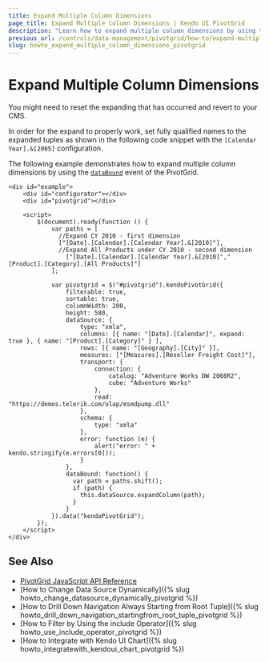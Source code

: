 ```yaml
---
title: Expand Multiple Column Dimensions
page_title: Expand Multiple Column Dimensions | Kendo UI PivotGrid
description: "Learn how to expand multiple column dimensions by using the dataBound event in a Kendo UI PivotGrid widget."
previous_url: /controls/data-management/pivotgrid/how-to/expand-multiple-dimensions
slug: howto_expand_multiple_column_dimensions_pivotgrid
---
```


# Expand Multiple Column Dimensions

You might need to reset the expanding that has occurred and revert to your CMS.

In order for the expand to properly work, set fully qualified names to the expanded tuples as shown in the following code snippet with the `[Calendar Year].&[2005]` configuration.

The following example demonstrates how to expand multiple column dimensions by using the [`dataBound`](/api/javascript/ui/pivotgrid/events/databound) event of the PivotGrid.

```dojo
<div id="example">
    <div id="configurator"></div>
    <div id="pivotgrid"></div>

    <script>
        $(document).ready(function () {
            var paths = [
              //Expand CY 2010 - first dimension
              ["[Date].[Calendar].[Calendar Year].&[2010]"],
              //Expand All Products under CY 2010 - second dimension
                ["[Date].[Calendar].[Calendar Year].&[2010]","[Product].[Category].[All Products]"]
            ];

            var pivotgrid = $("#pivotgrid").kendoPivotGrid({
                filterable: true,
                sortable: true,
                columnWidth: 200,
                height: 580,
                dataSource: {
                    type: "xmla",
                    columns: [{ name: "[Date].[Calendar]", expand: true }, { name: "[Product].[Category]" } ],
                    rows: [{ name: "[Geography].[City]" }],
                    measures: ["[Measures].[Reseller Freight Cost]"],
                    transport: {
                        connection: {
                            catalog: "Adventure Works DW 2008R2",
                            cube: "Adventure Works"
                        },
                        read: "https://demos.telerik.com/olap/msmdpump.dll"
                    },
                    schema: {
                        type: "xmla"
                    },
                    error: function (e) {
                        alert("error: " + kendo.stringify(e.errors[0]));
                    }
                },
                dataBound: function() {
                  var path = paths.shift();
                  if (path) {
                    this.dataSource.expandColumn(path);
                  }
                }
            }).data("kendoPivotGrid");
        });
    </script>
</div>
```

## See Also

* [PivotGrid JavaScript API Reference](/api/javascript/ui/pivotgrid)
* [How to Change Data Source Dynamically]({% slug howto_change_datasource_dynamically_pivotgrid %})
* [How to Drill Down Navigation Always Starting from Root Tuple]({% slug howto_drill_down_navigation_startingfrom_root_tuple_pivotgrid %})
* [How to Filter by Using the include Operator]({% slug howto_use_include_operator_pivotgrid %})
* [How to Integrate with Kendo UI Chart]({% slug howto_integratewith_kendoui_chart_pivotgrid %})

